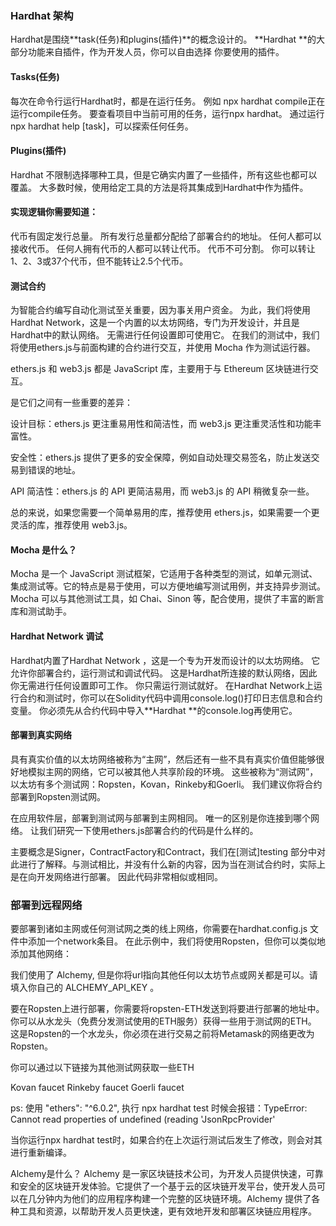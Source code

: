 ### Hardhat 架构
Hardhat是围绕**task(任务)和plugins(插件)**的概念设计的。 **Hardhat **的大部分功能来自插件，作为开发人员，你可以自由选择 你要使用的插件。

#### Tasks(任务)
每次在命令行运行Hardhat时，都是在运行任务。 例如 npx hardhat compile正在运行compile任务。 要查看项目中当前可用的任务，运行npx hardhat。 通过运行npx hardhat help [task]，可以探索任何任务。

#### Plugins(插件)
Hardhat 不限制选择哪种工具，但是它确实内置了一些插件，所有这些也都可以覆盖。 大多数时候，使用给定工具的方法是将其集成到Hardhat中作为插件。

#### 实现逻辑你需要知道：

代币有固定发行总量。
所有发行总量都分配给了部署合约的地址。
任何人都可以接收代币。
任何人拥有代币的人都可以转让代币。
代币不可分割。 你可以转让1、2、3或37个代币，但不能转让2.5个代币。



#### 测试合约

为智能合约编写自动化测试至关重要，因为事关用户资金。 为此，我们将使用Hardhat Network，这是一个内置的以太坊网络，专门为开发设计，并且是Hardhat中的默认网络。 无需进行任何设置即可使用它。 在我们的测试中，我们将使用ethers.js与前面构建的合约进行交互，并使用 Mocha 作为测试运行器。

ethers.js 和 web3.js 都是 JavaScript 库，主要用于与 Ethereum 区块链进行交互。

是它们之间有一些重要的差异：

设计目标：ethers.js 更注重易用性和简洁性，而 web3.js 更注重灵活性和功能丰富性。

安全性：ethers.js 提供了更多的安全保障，例如自动处理交易签名，防止发送交易到错误的地址。

API 简洁性：ethers.js 的 API 更简洁易用，而 web3.js 的 API 稍微复杂一些。

总的来说，如果您需要一个简单易用的库，推荐使用 ethers.js，如果需要一个更灵活的库，推荐使用 web3.js。

#### Mocha 是什么？
Mocha 是一个 JavaScript 测试框架，它适用于各种类型的测试，如单元测试、集成测试等。它的特点是易于使用，可以方便地编写测试用例，并支持异步测试。Mocha 可以与其他测试工具，如 Chai、Sinon 等，配合使用，提供了丰富的断言库和测试助手。

#### Hardhat Network 调试
Hardhat内置了Hardhat Network ，这是一个专为开发而设计的以太坊网络。 它允许你部署合约，运行测试和调试代码。 这是Hardhat所连接的默认网络，因此你无需进行任何设置即可工作。 你只需运行测试就好。
在Hardhat Network上运行合约和测试时，你可以在Solidity代码中调用console.log()打印日志信息和合约变量。 你必须先从合约代码中导入**Hardhat **的console.log再使用它。

#### 部署到真实网络
具有真实价值的以太坊网络被称为“主网”，然后还有一些不具有真实价值但能够很好地模拟主网的网络，它可以被其他人共享阶段的环境。 这些被称为“测试网”，以太坊有多个测试网：Ropsten，Kovan，Rinkeby和Goerli。 我们建议你将合约部署到Ropsten测试网。

在应用软件层，部署到测试网与部署到主网相同。 唯一的区别是你连接到哪个网络。 让我们研究一下使用ethers.js部署合约的代码是什么样的。

主要概念是Signer，ContractFactory和Contract，我们在[测试]testing 部分中对此进行了解释。与测试相比，并没有什么新的内容，因为当在测试合约时，实际上是在向开发网络进行部署。 因此代码非常相似或相同。

### 部署到远程网络
要部署到诸如主网或任何测试网之类的线上网络，你需要在hardhat.config.js 文件中添加一个network条目。 在此示例中，我们将使用Ropsten，但你可以类似地添加其他网络：

我们使用了 Alchemy, 但是你将url指向其他任何以太坊节点或网关都是可以。请填入你自己的 ALCHEMY_API_KEY 。

要在Ropsten上进行部署，你需要将ropsten-ETH发送到将要进行部署的地址中。 你可以从水龙头（免费分发测试使用的ETH服务）获得一些用于测试网的ETH。 这是Ropsten的一个水龙头，你必须在进行交易之前将Metamask的网络更改为Ropsten。

你可以通过以下链接为其他测试网获取一些ETH

Kovan faucet
Rinkeby faucet
Goerli faucet





ps:
使用 "ethers": "^6.0.2", 执行 npx hardhat test 时候会报错：TypeError: Cannot read properties of undefined (reading 'JsonRpcProvider'

当你运行npx hardhat test时，如果合约在上次运行测试后发生了修改，则会对其进行重新编译。


Alchemy是什么？
Alchemy 是一家区块链技术公司，为开发人员提供快速，可靠和安全的区块链开发体验。它提供了一个基于云的区块链开发平台，使开发人员可以在几分钟内为他们的应用程序构建一个完整的区块链环境。Alchemy 提供了各种工具和资源，以帮助开发人员更快速，更有效地开发和部署区块链应用程序。